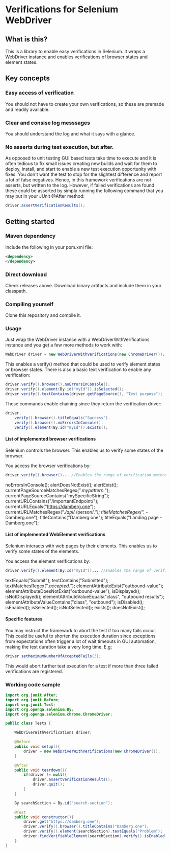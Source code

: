 # Verifications for Selenium WebDriver

## What is this?
This is a library to enable easy verifications in Selenium. It wraps a WebDriver instance and enables verifications of browser states and element states.

## Key concepts

### Easy access of verification
You should not have to create your own verifications, so these are premade and readily available.

### Clear and consise log messsages
You should understand the log and what it says with a glance. 

### No asserts during test execution, but after.
As opposed to unit testing GUI based tests take time to execute and it is often tedious to fix small issues creating new builds and wait for them to deploy, install, and start to enable a new test execution opportunity with fixes. 
You don't want the test to stop for the slightest difference and report a lot of false negatives. Hence, in this framework verifications are not asserts, but written to the log. However, if failed verifications are found these could be asserted by simply running the following command that you may put in your JUnit @After method:
```java
driver.assertVerificationResults();
```


## Getting started
### Maven dependency
Include the following in your pom.xml file:
```xml
<dependency>
</dependency>
```
### Direct download
Check releases above. Download binary artifacts and include them in your classpath.

### Compiling yourself
Clone this repository and compile it.

### Usage
Just wrap the WebDriver instance with a WebDriverWithVerifications instance and you get a few more methods to work with:
```java
WebDriver driver = new WebDriverWithVerifications(new ChromeDriver());
```
This enables a verify() method that could be used to verify element states or browser states. There is also a basic text verification to enable any verification:
```java
driver.verify().browser().noErrorsInConsole();
driver.verify().element(By.id("myId")).isSelected();
driver.verify().textContains(driver.getPageSource(), "Test purpose");
```
These commands enable chaining since they return the verification driver:
```java
driver.
    verify().browser().titleEquals("Success").
    verify().browser().noErrorsInConsole().
    verify().element(By.id("myId")).exists();
```

#### List of implemented browser verifications
Selenium controls the browser. This enables us to verify some states of the browser.

You access the browser verifications by:
```java
driver.verify().browser()... //Enables the range of verification methods stated in the examples below:
```
noErrorsInConsole();
alertDoesNotExist();
alertExist();
currentPageSourceMatchesRegex(".*mypattern.*");
currentPageSourceContains("mySpecificString");
currentURLContains("/importantEndpoint/");
currentURLEquals("https://damberg.one");
currentURLMatchesRegex(".*/api/.*/person/.*");
titleMatchesRegex(".* - Damberg.one");
titleContains("Damberg.one");
titleEquals("Landing page - Damberg.one");

#### List of implemented WebElement verifications
Selenium interacts with web pages by their elements. This enables us to verify some states of the elements.

You access the element verifications by:
```java
driver.verify().element(By.Id("myId"))... //Enables the range of verification methods stated in the examples below:
```

textEquals("Submit");
textContains("Submitted");
textMatchesRegex(".*accepted.*");
elementAttributeExist("outbound-value");
elementAttributeDoesNotExist("outbound-value");
isDisplayed();
isNotDisplayed();
elementAttributeValueEquals("class", "outbound results");
elementAttributeValueContains("class", "outbound");
isDisabled();
isEnabled();
isSelected();
isNotSelected();
exists();
doesNotExist();
    

#### Specific features
You may instruct the framework to abort the test if too many fails occur. This could be useful to shorten the execution duration since exceptions from expectations often trigger a lot of wait timeouts in GUI automation, making the test duration take a very long time. E.g;
```java
driver.setMaximumNumberOfAcceptedFails(3);
```
This would abort further test execution for a test if more than three failed verifications are registered.


### Working code sample
```java
import org.junit.After;
import org.junit.Before;
import org.junit.Test;
import org.openqa.selenium.By;
import org.openqa.selenium.chrome.ChromeDriver;

public class Tests {

    WebDriverWithVerifications driver;

    @Before
    public void setup(){
        driver = new WebDriverWithVerifications(new ChromeDriver());
    }

    @After
    public void teardown(){
        if(driver != null){
            driver.assertVerificationResults();
            driver.quit();
        }
    }

    By searchSection = By.id("search-section");

    @Test
    public void constructor(){
        driver.get("https://damberg.one");
        driver.verify().browser().titleContains("Damberg.one");
        driver.verify().element(searchSection).textEquals("Problem");
        driver.findVerifiableElement(searchSection).verify().isEnabled();
    }
}
```

